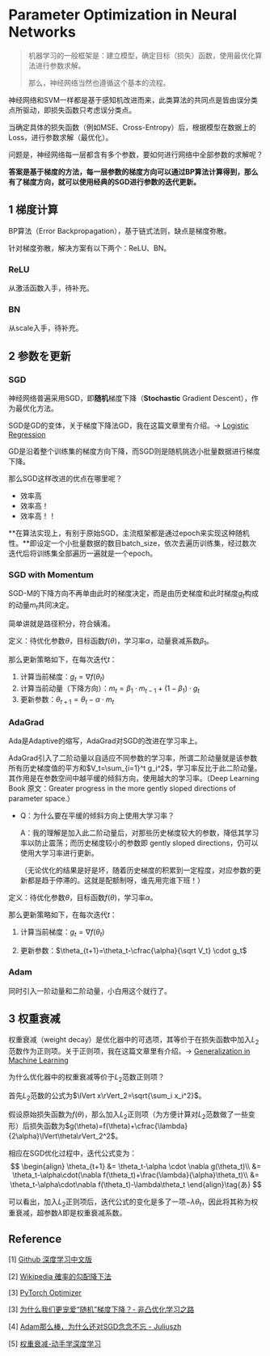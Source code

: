 # Parameter Optimization in Neural Networks

>机器学习的一般框架是：建立模型，确定目标（损失）函数，使用最优化算法进行参数求解。
>
>那么，神经网络当然也遵循这个基本的流程。



神经网络和SVM一样都是基于感知机改进而来，此类算法的共同点是皆由误分类点所驱动，即损失函数只考虑误分类点。

当确定具体的损失函数（例如MSE、Cross-Entropy）后，根据模型在数据上的Loss，进行参数求解（最优化）。

问题是，神经网络每一层都含有多个参数，要如何进行网络中全部参数的求解呢？



**答案是基于梯度的方法，每一层参数的梯度方向可以通过BP算法计算得到，那么有了梯度方向，就可以使用经典的SGD进行参数的迭代更新。**



## 1 梯度计算

BP算法（Error Backpropagation），基于链式法则，缺点是梯度弥散。

针对梯度弥散，解决方案有以下两个：ReLU、BN。

### ReLU

从激活函数入手，待补充。

### BN

从scale入手，待补充。



## 2 参数を更新

### SGD

神经网络普遍采用SGD，即**随机**梯度下降（**Stochastic** Gradient Descent），作为最优化方法。

SGD是GD的变体，关于梯度下降法GD，我在这篇文章里有介绍。$\rightarrow$ [Logistic Regression](https://amoko.github.io/2018/03/28/Logistic-Regression.html)

GD是沿着整个训练集的梯度方向下降，而SGD则是随机挑选小批量数据进行梯度下降。

那么SGD这样改进的优点在哪里呢？

- 效率高
- 效率高！
- 效率高！！

**在算法实现上，有别于原始SGD，主流框架都是通过epoch来实现这种随机性。**即设定一个小批量数据的数目batch_size，依次去遍历训练集，经过数次迭代后将训练集全部遍历一遍就是一个epoch。



### SGD with Momentum 

SGD-M的下降方向不再单由此时的梯度决定，而是由历史梯度和此时梯度$g_t$构成的动量$m_t$共同决定。

简单讲就是路径积分，符合姨淆。

定义：待优化参数$\theta$，目标函数$f(\theta)$，学习率$\alpha$，动量衰减系数$\beta_1$。

那么更新策略如下，在每次迭代$t$：

1. 计算当前梯度：$g_t=\nabla f(\theta_t)$
2. 计算当前动量（下降方向）：$m_t=\beta_1\cdot m_{t-1}+(1-\beta_1)\cdot g_t$
3. 更新参数：$\theta_{t+1}=\theta_t-\alpha \cdot m_t$



### AdaGrad

Ada是Adaptive的缩写，AdaGrad对SGD的改进在学习率上。

AdaGrad引入了二阶动量以自适应不同参数的学习率，所谓二阶动量就是该参数所有历史梯度值的平方和$V_t=\sum_{i=1}^t g_i^2$，学习率反比于此二阶动量。其作用是在参数空间中越平缓的倾斜方向，使用越大的学习率。（Deep Learning Book 原文：Greater progress in the more gently sloped directions of parameter space.）

- Q：为什么要在平缓的倾斜方向上使用大学习率？

  A：我的理解是加入此二阶动量后，对那些历史梯度较大的参数，降低其学习率以防止震荡；而历史梯度较小的参数即 gently sloped directions，仍可以使用大学习率进行更新。

  （无论优化的结果是好是坏，随着历史梯度的积累到一定程度，对应参数的更新都是趋于停滞的。这就是配额制呀，谁先用完谁下班！）

定义：待优化参数$\theta$，目标函数$f(\theta)$，学习率$\alpha$。

那么更新策略如下，在每次迭代$t$：

1. 计算当前梯度：$g_t=\nabla f(\theta_t)$

2. 更新参数：$\theta_{t+1}=\theta_t-\cfrac{\alpha}{\sqrt V_t} \cdot g_t$

   

### Adam

同时引入一阶动量和二阶动量，小白用这个就行了。



## 3 权重衰减

权重衰减（weight decay）是优化器中的可选项，其等价于在损失函数中加入$L_2$范数作为正则项。关于正则项，我在这篇文章里有介绍。$\rightarrow$ [Generalization in Machine Learning](https://amoko.github.io/2018/04/29/Generalization-in-Machine-Learning.html)

为什么优化器中的权重衰减等价于$L_2$范数正则项？



首先$L_2$范数的公式为$\lVert x\rVert_2=\sqrt{\sum_i x_i^2}$。

假设原始损失函数为$f(\theta)$，那么加入$L_2$正则项（为方便计算对$L_2$范数做了一些变形）后损失函数为$g(\theta)=f(\theta)+\cfrac{\lambda}{2\alpha}\lVert\theta\rVert_2^2$。

相应在SGD优化过程中，迭代公式变为：
$$
\begin{align}
\theta_{t+1} &= \theta_t-\alpha \cdot \nabla g(\theta_t)\\
&= \theta_t-\alpha\cdot(\nabla f(\theta_t)+\frac{\lambda}{\alpha}\theta_t)\\
&= \theta_t-\alpha\cdot\nabla f(\theta_t)-\lambda\theta_t
\end{align}\tag{あ}
$$

可以看出，加入$L_2​$正则项后，迭代公式的变化是多了一项$-\lambda\theta_t​$，因此将其称为权重衰减，超参数$\lambda​$即是权重衰减系数。




## Reference

\[1] [Github 深度学习中文版](https://github.com/exacity/deeplearningbook-chinese)

\[2] [Wikipedia 確率的勾配降下法](https://ja.wikipedia.org/wiki/%E7%A2%BA%E7%8E%87%E7%9A%84%E5%8B%BE%E9%85%8D%E9%99%8D%E4%B8%8B%E6%B3%95)

\[3] [PyTorch Optimizer](https://pytorch.org/docs/stable/optim.html#)

\[3] [为什么我们更宠爱“随机”梯度下降？- 非凸优化学习之路](https://zhuanlan.zhihu.com/p/28060786)


\[4] [Adam那么棒，为什么还对SGD念念不忘 - Juliuszh](https://zhuanlan.zhihu.com/p/32230623)

\[5] [权重衰减-动手学深度学习](https://zh.gluon.ai/chapter_deep-learning-basics/weight-decay.html)

